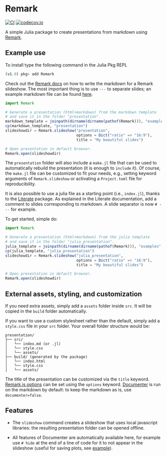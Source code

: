 # Remark

[![CI](https://github.com/piever/Remark.jl/workflows/CI/badge.svg?branch=master)](https://github.com/piever/Remark.jl/actions?query=workflow%3ACI+branch%3Amaster)
[![codecov.io](http://codecov.io/github/piever/Remark.jl/coverage.svg?branch=master)](http://codecov.io/github/piever/Remark.jl?branch=master)

A simple Julia package to create presentations from markdown using [Remark](https://github.com/gnab/remark).

## Example use

To install type the following command in the Julia Pkg REPL

```julia
(v1.0) pkg> add Remark
```

Check out the [Remark docs](https://github.com/gnab/remark/wiki/Markdown) on how to write the markdown for a Remark slideshow. The most important thing is to use `---` to separate slides; an example markdown file can be found [here](https://github.com/piever/Remark.jl/blob/master/examples/markdown/src/index.md).

```julia
import Remark

# Generate a presentation (html+markdown) from the markdown template
# and save it in the folder "presentation".
markdown_template = joinpath(dirname(dirname(pathof(Remark))), "examples", "markdown")
cp(markdown_template, "presentation")
slideshowdir = Remark.slideshow("presentation",
                                options = Dict("ratio" => "16:9"),
                                title = "My beautiful slides")

# Open presentation in default browser.
Remark.open(slideshowdir)
```

The `presentation` folder will also include a `make.jl` file that can be used to automatically rebuild the presentation (it is enough to `include` it).
Of course, the `make.jl` file can be customized to fit your needs, e.g., setting keyword arguments of `Remark.slideshow` or activating a `Project.toml` file for reproducibility.

It is also possible to use a julia file as a starting point (i.e., `index.jl`), thanks to the [Literate](https://github.com/fredrikekre/Literate.jl) package.
As explained in the Literate documentation, add a comment to slides corresponding to markdown. A slide separator is now `# ---` for example.

To get started, simple do:

```julia
import Remark

# Generate a presentation (html+markdown) from the julia template
# and save it in the folder "julia_presentation".
julia_template = joinpath(dirname(dirname(pathof(Remark))), "examples", "julia")
cp(julia_template, "julia_presentation")
slideshowdir = Remark.slideshow("julia_presentation",
                                options = Dict("ratio" => "16:9"),
                                title = "My beautiful slides")

# Open presentation in default browser.
Remark.open(slideshowdir)
```

## External assets, styling, and customization

If you need extra assets, simply add a `assets` folder inside `src`. It will be copied in the `build` folder automatically.

If you want to use a custom stylesheet rather than the default, simply add a `style.css` file in your `src` folder.
Your overall folder structure would be:

```
presentation/
├── src/
│   └── index.md (or .jl)
│   └── style.css
│   └── assets/
├── build/ (generated by the package)
│   └── index.html
│   └── style.css
│   └── assets/
```

The title of the presentation can be customized via the `title` keyword.
[Remark.js options](https://github.com/gnab/remark/wiki/Configuration#api) can be set using the `options` keyword.
[Documenter](https://github.com/JuliaDocs/Documenter.jl) is run on the markdown by default: to keep the markdown as is, use `documenter=false`.

## Features

- The `slideshow` command creates a slideshow that uses local javascript libraries: the resulting presentation folder can be opened offline.

- All features of Documenter are automatically available here, for example use `# hide` at the end of a line of code for it to not appear in the slideshow (useful for saving plots, see [example](https://github.com/piever/Remark.jl/blob/master/examples/markdown/src/index.md)).
